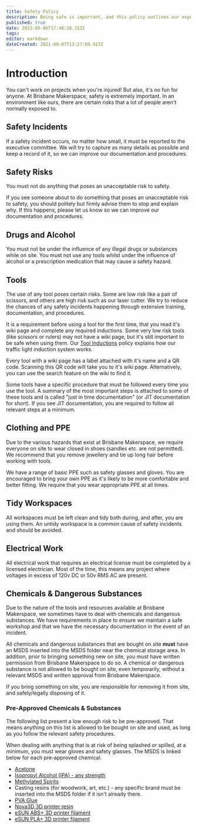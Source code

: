 ```yaml
---
title: Safety Policy
description: Being safe is important, and this policy outlines our expectations around safety.
published: true
date: 2022-05-06T17:48:18.152Z
tags: 
editor: markdown
dateCreated: 2021-09-07T13:27:09.917Z
---
```


# Introduction
You can't work on projects when you're injured! But also, it's no fun for anyone. At Brisbane Makerspace, safety is extremely important. In an environment like ours, there are certain risks that a lot of people aren't normally exposed to.

## Safety Incidents
If a safety incident occurs, no matter how small, it must be reported to the executive committee. We will try to capture as many details as possible and keep a record of it, so we can improve our documentation and procedures.

## Safety Risks
You must not do anything that poses an unacceptable risk to safety.

If you see someone about to do something that poses an unacceptable risk to safety, you should politely but firmly advise them to stop and explain why. If this happens, please let us know so we can improve our documentation and procedures.

## Drugs and Alcohol
You must not be under the influence of any illegal drugs or substances while on site. You must not use any tools whilst under the influence of alcohol or a prescription medication that may cause a safety hazard.

## Tools
The use of any tool poses certain risks. Some are low risk like a pair of scissors, and others are high risk such as our laser cutter. We try to reduce the chances of any safety incidents happening through extensive training, documentation, and procedures.

It is a requirement before using a tool for the first time, that you read it's wiki page and complete any required inductions. Some very low risk tools (like scissors or rulers) may not have a wiki page, but it's still important to be safe when using them. Our [Tool Inductions](/policies/inductions) policy explains how our traffic light induction system works.

Every tool with a wiki page has a label attached with it's name and a QR code. Scanning this QR code will take you to it's wiki page. Alternatively, you can use the search feature on the wiki to find it.

Some tools have a specific procedure that must be followed every time you use the tool. A summary of the most important steps is attached to some of these tools and is called "just in time documentation" (or JIT documentation for short). If you see JIT documentation, you are required to follow all relevant steps at a minimum.

## Clothing and PPE
Due to the various hazards that exist at Brisbane Makerspace, we require everyone on site to wear closed in shoes (sandles etc. are not permitted). We recommend that you remove jewellery and tie up long hair before working with tools.

We have a range of basic PPE such as safety glasses and gloves. You are encouraged to bring your own PPE as it's likely to be more comfortable and better fitting. We require that you wear appropriate PPE at all times.

## Tidy Workspaces
All workspaces must be left clean and tidy both during, and after, you are using them. An untidy workspace is a common cause of safety incidents and should be avoided.

## Electrical Work
All electrical work that requires an electrical license must be completed by a licensed electrician. Most of the time, this means any project where voltages in excess of 120v DC or 50v RMS AC are present.

## Chemicals & Dangerous Substances
Due to the nature of the tools and resources available at Brisbane Makerspace, we sometimes have to deal with chemicals and dangerous substances. We have requirements in place to ensure we maintain a safe workshop and that we have the necessary documentation in the event of an incident.

All chemicals and dangerous substances that are bought on site **must** have an MSDS inserted into the MSDS folder near the chemical storage area. In addition, prior to bringing something new on site, you must have written permission from Brisbane Makerspace to do so. A chemical or dangerous substance is not allowed to be bought on site, even temporarily, without a relevant MSDS and written approval from Brisbane Makerspace.

If you bring something on site, you are responsible for removing it from site, and safely/legally disposing of it.

### Pre-Approved Chemicals & Substances
The following list present a low enough risk to be pre-approved. That means anything on this list is allowed to be bought on site and used, as long as you follow the relevant safety procedures.

When dealing with anything that is at risk of being splashed or spilled, at a minimum, you must wear gloves and safety glasses. The MSDS is linked below for each pre-approved chemical.

* [Acetone](/msds/diggers_acetone.pdf)
* [Isopropyl Alcohol (IPA) - any strength](/msds/sydney_solvents_ipa_sds.pdf)
* [Methylated Spirits](/msds/diggers_methylated_spirits.pdf)
* Casting resins (for woodwork, art, etc.) - any specific brand must be inserted into the MSDS folder if it isn't already there.
* [PVA Glue](/msds/j_burrows_&_studymate_pva_glue_sds.pdf)
* [Nova3D 3D printer resin](/msds/405nm_resin.pdf)
* [eSUN ABS+ 3D printer filament](/msds/esun_abs_plus_filament.pdf)
* [eSUN PLA+ 3D printer filament](/msds/esun_pla_plus_filament.pdf)

